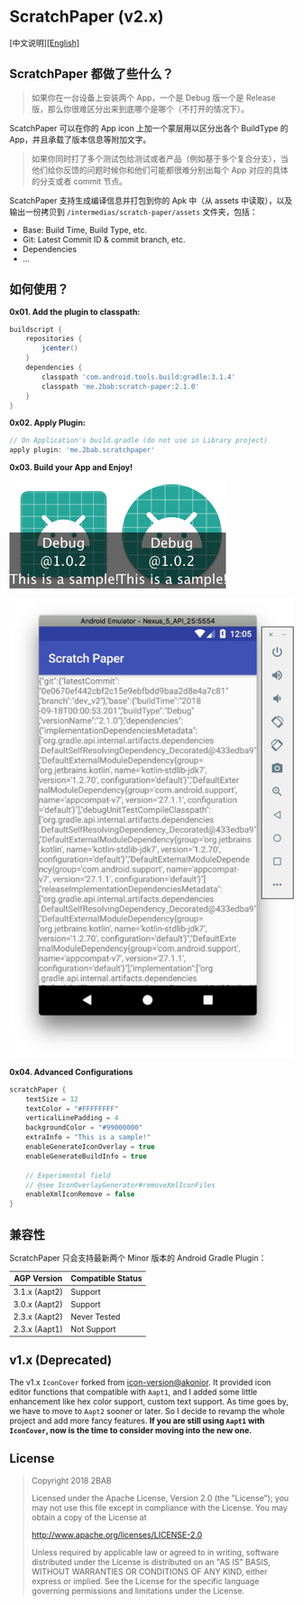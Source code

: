 # ScratchPaper (v2.x)

[中文说明][[English]](./README.md)

## ScratchPaper 都做了些什么？

> 如果你在一台设备上安装两个 App，一个是 Debug 版一个是 Release 版，那么你很难区分出来到底哪个是哪个（不打开的情况下）。

ScatchPaper 可以在你的 App icon 上加一个蒙层用以区分出各个 BuildType 的 App，并且承载了版本信息等附加文字。

> 如果你同时打了多个测试包给测试或者产品（例如基于多个复合分支），当他们给你反馈的问题时候你和他们可能都很难分别出每个 App 对应的具体的分支或者 commit 节点。

ScatchPaper 支持生成编译信息并打包到你的 Apk 中（从 assets 中读取），以及输出一份拷贝到 `/intermedias/scratch-paper/assets` 文件夹，包括：

- Base: Build Time, Build Type, etc.
- Git: Latest Commit ID & commit branch, etc.
- Dependencies
- ...

## 如何使用？

**0x01. Add the plugin to classpath:**

``` gradle
buildscript {
    repositories {
        jcenter()
    }
    dependencies {
        classpath 'com.android.tools.build:gradle:3.1.4'
        classpath 'me.2bab:scratch-paper:2.1.0'
    }
}
```

**0x02. Apply Plugin:**

``` gradle
// On Application's build.gradle (do not use in Library project)
apply plugin: 'me.2bab.scratchpaper'
```


**0x03. Build your App and Enjoy!**

![](./images/ic_launcher.png)![](./images/ic_launcher_round.png)

 ![](./images/scratch-paper-json.jpg)


**0x04. Advanced Configurations**

``` gradle
scratchPaper {
    textSize = 12
    textColor = "#FFFFFFFF"
    verticalLinePadding = 4
    backgroundColor = "#99000000"
    extraInfo = "This is a sample!"
    enableGenerateIconOverlay = true
    enableGenerateBuildInfo = true
    
    // Experimental field
    // @see IconOverlayGenerator#removeXmlIconFiles
    enableXmlIconRemove = false
}
```

## 兼容性

ScratchPaper 只会支持最新两个 Minor 版本的 Android Gradle Plugin：

AGP Version|Compatible Status
-----------|-----------------
3.1.x (Aapt2) | Support
3.0.x (Aapt2) | Support
2.3.x (Aapt2) | Never Tested
2.3.x (Aapt1) | Not Support


## v1.x (Deprecated)

The v1.x `IconCover` forked from [icon-version@akonior](https://github.com/akonior/icon-version). It provided icon editor functions that compatible with `Aapt1`, and I added some little enhancement like hex color support, custom text support. As time goes by, we have to move to `Aapt2` sooner or later. So I decide to revamp the whole project and add more fancy features. **If you are still using `Aapt1` with `IconCover`, now is the time to consider moving into the new one.**

## License

>
> Copyright 2018 2BAB
>
>Licensed under the Apache License, Version 2.0 (the "License");
you may not use this file except in compliance with the License.
You may obtain a copy of the License at
>
>   http://www.apache.org/licenses/LICENSE-2.0
>
> Unless required by applicable law or agreed to in writing, software
distributed under the License is distributed on an "AS IS" BASIS,
WITHOUT WARRANTIES OR CONDITIONS OF ANY KIND, either express or implied.
See the License for the specific language governing permissions and
limitations under the License.

